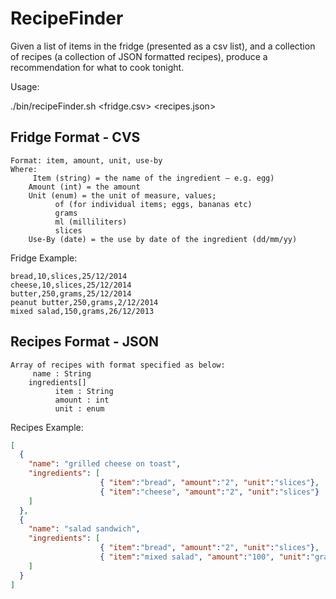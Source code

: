RecipeFinder
============
Given a list of items in the fridge (presented as a csv list), and a collection of recipes (a collection of JSON formatted recipes), produce a recommendation for what to cook tonight.


Usage:

./bin/recipeFinder.sh &lt;fridge.csv&gt; &lt;recipes.json&gt;

## Fridge Format - CVS
```
Format: item, amount, unit, use-by 
Where:
    ￼Item (string) = the name of the ingredient – e.g. egg)
    Amount (int) = the amount
    Unit (enum) = the unit of measure, values;
          of (for individual items; eggs, bananas etc) 
          grams
          ml (milliliters)
          slices
    Use-By (date) = the use by date of the ingredient (dd/mm/yy)
```
Fridge Example:
```csv
bread,10,slices,25/12/2014
cheese,10,slices,25/12/2014
butter,250,grams,25/12/2014
peanut butter,250,grams,2/12/2014
mixed salad,150,grams,26/12/2013
```
## Recipes Format - JSON
```
Array of recipes with format specified as below:
    ￼name : String
    ingredients[]
          item : String 
          amount : int 
          unit : enum
```

Recipes Example:

```json
[ 
  {
    "name": "grilled cheese on toast",
    "ingredients": [
                    { "item":"bread", "amount":"2", "unit":"slices"},
                    { "item":"cheese", "amount":"2", "unit":"slices"}
    ]
  }, 
  {
    "name": "salad sandwich",
    "ingredients": [
                    { "item":"bread", "amount":"2", "unit":"slices"},
                    { "item":"mixed salad", "amount":"100", "unit":"grams"}
    ]
  } 
]
```
